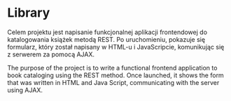 # Library

Celem projektu jest napisanie funkcjonalnej aplikacji frontendowej do
katalogowania książek metodą REST.
Po uruchomieniu, pokazuje się formularz, który został napisany w HTML-u i JavaScripcie, komunikując się z serwerem za pomocą
AJAX.


The purpose of the project is to write a functional frontend application to book cataloging using the REST method.
Once launched, it shows the form that was written in HTML and Java Script, communicating with the server using
AJAX.